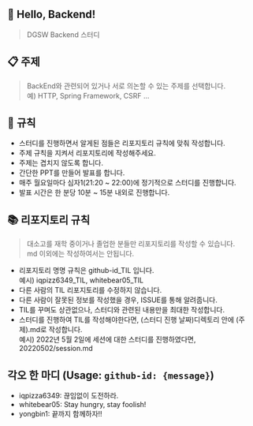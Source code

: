 ## 👋 Hello, Backend!
> DGSW Backend 스터디


## 📋 주제
> BackEnd와 관련되어 있거나 서로 의논할 수 있는 주제를 선택합니다.<br/>
> 예) HTTP, Spring Framework, CSRF ...


## 📕 규칙
* 스터디를 진행하면서 알게된 점들은 리포지토리 규칙에 맞춰 작성합니다.
* 주제 규칙을 지켜서 리포지토리에 작성해주세요.
* 주제는 겹치지 않도록 합니다.
* 간단한 PPT를 만들어 발표를 합니다.
* 매주 월요일마다 심자1(21:20 ~ 22:00)에 정기적으로 스터디를 진행합니다.
* 발표 시간은 한 분당 10분 ~ 15분 내외로 진행합니다.


## 📚 리포지토리 규칙
> 대소고를 재학 중이거나 졸업한 분들만 리포지토리를 작성할 수 있습니다. <br/>
> md 이외에는 작성하여서는 안됩니다.
* 리포지토리 명명 규칙은 github-id_TIL 입니다. <br/>
예시) iqpizz6349_TIL, whitebear05_TIL
* 다른 사람의 TIL 리포지토리를 수정하지 않습니다. 
* 다른 사람이 잘못된 정보를 작성했을 경우, ISSUE를 통해 알려줍니다.
* TIL를 꾸며도 상관없으나, 스터디와 관련된 내용만을 최대한 작성합니다.
* 스터디를 진행하여 TIL를 작성해야한다면, (스터디 진행 날짜)디렉토리 안에 (주제).md로 작성합니다. <br/>
예시) 2022년 5월 2일에 세션에 대한 스터디를 진행하였다면, 20220502/session.md


## 각오 한 마디 (Usage: `github-id: {message}`)
- iqpizza6349: 끊임없이 도전하라.
- whitebear05: Stay hungry, stay foolish!
- yongbin1: 끝까지 함께하자!!

<!---
🔥 각오 한 마디씩 작성해주세요.
🚀 github-id:: 커밋 메시지
--->
